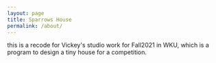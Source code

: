 ```yaml
---
layout: page
title: Sparrows House
permalink: /about/
---
```


this is a recode for Vickey's studio work for Fall2021 in WKU, which is a program to design a tiny house for a competition.
